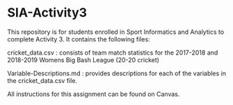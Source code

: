 # SIA-Activity3
This repository is for students enrolled in Sport Informatics and Analytics to complete Activity 3. 
It contains the following files:

cricket_data.csv : consists of team match statistics for the 2017-2018 and 2018-2019 Womens Big Bash League (20-20 cricket)

Variable-Descriptions.md : provides descriptions for each of the variables in the cricket_data.csv file.

All instructions for this assignment can be found on Canvas.

